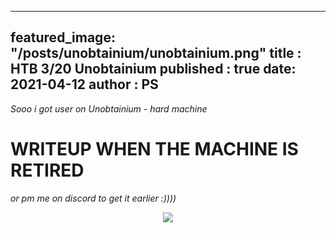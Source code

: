 
---
featured_image: "/posts/unobtainium/unobtainium.png"
title : HTB 3/20 Unobtainium
published : true
date: 2021-04-12
author : PS
---

*Sooo i got user on Unobtainium - hard machine*
# WRITEUP WHEN THE MACHINE IS RETIRED
*or pm me on discord to get it earlier :))))*
<div>
<center><img src="/img/un.png"></center>
</div>
